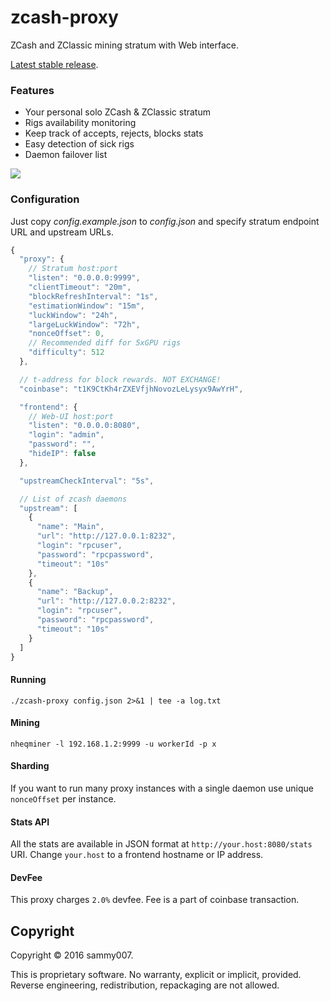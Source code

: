 # zcash-proxy

ZCash and ZClassic mining stratum with Web interface.

[Latest stable release](https://github.com/sammy007/zcash-proxy/releases).

### Features

* Your personal solo ZCash & ZClassic stratum
* Rigs availability monitoring
* Keep track of accepts, rejects, blocks stats
* Easy detection of sick rigs
* Daemon failover list

![](https://cdn.pbrd.co/images/2chfdJzhD.png)

### Configuration

Just copy *config.example.json* to *config.json* and specify stratum endpoint URL and upstream URLs.

```javascript
{
  "proxy": {
    // Stratum host:port
    "listen": "0.0.0.0:9999",
    "clientTimeout": "20m",
    "blockRefreshInterval": "1s",
    "estimationWindow": "15m",
    "luckWindow": "24h",
    "largeLuckWindow": "72h",
    "nonceOffset": 0,
    // Recommended diff for 5xGPU rigs
    "difficulty": 512
  },

  // t-address for block rewards. NOT EXCHANGE!
  "coinbase": "t1K9CtKh4rZXEVfjhNovozLeLysyx9AwYrH",

  "frontend": {
    // Web-UI host:port
    "listen": "0.0.0.0:8080",
    "login": "admin",
    "password": "",
    "hideIP": false
  },

  "upstreamCheckInterval": "5s",

  // List of zcash daemons
  "upstream": [
    {
      "name": "Main",
      "url": "http://127.0.0.1:8232",
      "login": "rpcuser",
      "password": "rpcpassword",
      "timeout": "10s"
    },
    {
      "name": "Backup",
      "url": "http://127.0.0.2:8232",
      "login": "rpcuser",
      "password": "rpcpassword",
      "timeout": "10s"
    }
  ]
}
```

#### Running

    ./zcash-proxy config.json 2>&1 | tee -a log.txt

#### Mining

    nheqminer -l 192.168.1.2:9999 -u workerId -p x

#### Sharding

If you want to run many proxy instances with a single daemon use unique `nonceOffset` per instance.

#### Stats API

All the stats are available in JSON format at `http://your.host:8080/stats` URI. Change `your.host` to a frontend hostname or IP address.

#### DevFee

This proxy charges `2.0%` devfee. Fee is a part of coinbase transaction.

## Copyright

Copyright &copy; 2016 sammy007.

This is proprietary software. No warranty, explicit or implicit, provided. Reverse engineering, redistribution, repackaging are not allowed.
